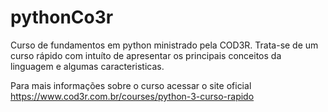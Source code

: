 # pythonCo3r

Curso de fundamentos em python ministrado pela COD3R. Trata-se de um curso rápido com intuíto de apresentar os principais conceitos da linguagem e algumas caracteristicas.

Para mais informações sobre o curso acessar o site oficial https://www.cod3r.com.br/courses/python-3-curso-rapido
